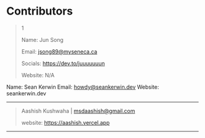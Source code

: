 # Contributors

> 1
>
> Name: Jun Song
>
> Email: jsong89@myseneca.ca
>
> Socials: https://dev.to/juuuuuuun
>
> Website: N/A

Name: Sean Kerwin
Email: howdy@seankerwin.dev
Website: seankerwin.dev

---

> Aashish Kushwaha | msdaashish@gmail.com
>
> website: https://aashish.vercel.app

---
